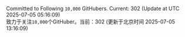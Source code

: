 Committed to Following `10,000` GitHubers. Current: <!-- FOLLOWING_COUNT -->302<!-- FOLLOWING_COUNT --> (Update at UTC <!-- LAST_UPDATED -->2025-07-05 05:16:09<!-- LAST_UPDATED -->)<br>
致力于关注`10,000`个GitHuber。当前：<!-- FOLLOWING_COUNT -->302<!-- FOLLOWING_COUNT --> (更新于北京时间 <!-- LAST_UPDATED_CST -->2025-07-05 13:16:09<!-- LAST_UPDATED_CST -->)
